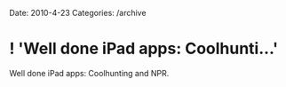 Date: 2010-4-23
Categories: /archive

# ! 'Well done iPad apps: Coolhunti...'

Well done iPad apps: Coolhunting and NPR.
